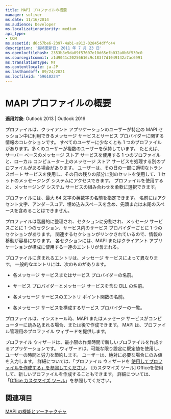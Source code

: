 ```yaml
---
title: MAPI プロファイルの概要
manager: soliver
ms.date: 11/16/2014
ms.audience: Developer
ms.localizationpriority: medium
api_type:
- COM
ms.assetid: d6c57be6-2397-4ab1-a912-028454dffc44
description: '最終更新日: 2011 年 7 月 23 日'
ms.openlocfilehash: 2353b8e5da09f57607e10d65efb032a0b6f530c0
ms.sourcegitcommit: a1d9041c20256616c9c183f7d1049142a7ac6991
ms.translationtype: MT
ms.contentlocale: ja-JP
ms.lasthandoff: 09/24/2021
ms.locfileid: "59610224"
---
```

# <a name="mapi-profile-overview"></a>MAPI プロファイルの概要

  
  
**適用対象**: Outlook 2013 | Outlook 2016 
  
プロファイルは、クライアント アプリケーションのユーザーが特定の MAPI セッション中に利用できるメッセージ サービスとサービス プロバイダーに関する情報のコレクションです。 すべてのユーザーに少なくとも 1 つのプロファイルがあります。多くのユーザーが複数のユーザーを保持しています。 たとえば、サーバー ベースのメッセージ ストア サービスを使用する 1 つのプロファイルと、ローカル コンピューター上のメッセージ ストア サービスを処理する別のプロファイルがある場合があります。 ユーザーは、その日の一部に適切なトランスポート サービスを使用し、その日の残りの部分に別のセットを使用して、1 セットのメッセージング システムにアクセスできます。 プロファイルを使用すると、メッセージング システム サービスの組み合わせを柔軟に選択できます。 
  
プロファイルには、最大 64 文字の英数字の名前を指定できます。 名前にはアクセント文字、アンダースコア、埋め込みスペースを含め、先頭または末尾のスペースを含めることはできません。 
  
プロファイルは階層的に整理され、セクションに分割され、メッセージ サービスごとに 1 つのセクション、サービス内のサービス プロバイダーごとに 1 つのセクションがあります。 関連するセクションがリンクされているので、情報の移動が容易になります。 各セクションには、MAPI またはクライアント アプリケーションが構成に使用する一連のエントリが含まれる。
  
プロファイルに含まれるエントリは、メッセージ サービスによって異なります。 一般的なエントリには、次のものがあります。
  
- 各メッセージ サービスまたはサービス プロバイダーの名前。
    
- サービス プロバイダーとメッセージ サービスを含む DLL の名前。
    
- 各メッセージ サービスのエントリ ポイント関数の名前。
    
- 各メッセージ サービスを構成するサービス プロバイダーの一覧。
    
プロファイルは、インストール時、MAPI またはメッセージ サービスがコンピューターに読み込まれる場合、または後で作成できます。 MAPI は、プロファイル管理用のプロファイル ウィザードを提供します。 
  
プロファイル ウィザードは、最小限の作業時間で新しいプロファイルを作成するアプリケーションです。 ウィザードは、可能な限り設定に既定値を使用し、ユーザーの時間と労力を節約します。 ユーザーは、絶対に必要な場合にのみ値を入力します。 詳細については、「プロファイル ウィザードを [使用してプロファイルを作成する」を参照してください](creating-a-profile-by-using-the-profile-wizard.md)。 [カスタマイズ ツール] Officeを使用して、新しいプロファイルを作成することもできます。 詳細については、「[Office カスタマイズ ツール](https://go.microsoft.com/fwlink/?LinkId=123000)」を参照してください。
  
## <a name="see-also"></a>関連項目



[MAPI の機能とアーキテクチャ](mapi-features-and-architecture.md)

